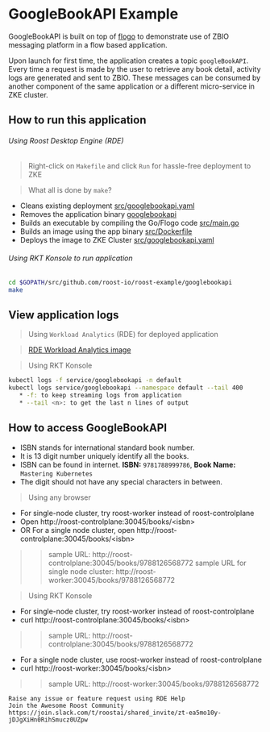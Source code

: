 # GoogleBookAPI Example

GoogleBookAPI is built on top of [flogo](https://www.flogo.io/) to demonstrate use of ZBIO messaging platform in a flow based application.

Upon launch for first time, the application creates a topic `googleBookAPI`. 
Every time a request is made by the user to retrieve any book detail, activity logs are generated and sent to ZBIO. These messages can be consumed by another component of the same application or a different micro-service in ZKE cluster.

## How to run this application

###### Using Roost Desktop Engine (RDE)

> Right-click on `Makefile` and click `Run` for hassle-free deployment to ZKE

 >What all is done by `make`?
  * Cleans existing deployment [src/googlebookapi.yaml](src/googlebookapi.yaml)
  * Removes the application binary [googlebookapi](googlebookapi)
  * Builds an executable by compiling the Go/Flogo code [src/main.go](src/main.go)
  * Builds an image using the app binary [src/Dockerfile](src/Dockerfile)
  * Deploys the image to ZKE Cluster [src/googlebookapi.yaml](src/googlebookapi.yaml)

###### Using RKT Konsole to run application

```bash 
cd $GOPATH/src/github.com/roost-io/roost-example/googlebookapi
make
```

## View application logs 
> Using `Workload Analytics` (RDE) for deployed application

> [RDE Workload Analytics image](show_GoogleBookAPI_pod_logs_and_workload_view)

> Using RKT Konsole
```bash
kubectl logs -f service/googlebookapi -n default
kubectl logs service/googlebookapi --namespace default --tail 400
   * -f: to keep streaming logs from application
   * --tail <n>: to get the last n lines of output
```
## How to access GoogleBookAPI
* ISBN stands for international standard book number.
* It is 13 digit number uniquely identify all the books.
* ISBN can be found in internet. 
 **ISBN:** `9781788999786`, **Book Name:** `Mastering Kubernetes`
* The digit should not have any special characters in between.

> Using any browser 
* For single-node cluster, try roost-worker instead of roost-controlplane
* Open http://roost-controlplane:30045/books/<isbn\>
* OR For a single node cluster, open http://roost-controlplane:30045/books/<isbn\>
>>sample URL: http://roost-controlplane:30045/books/9788126568772
>>sample URL for single node cluster: http://roost-worker:30045/books/9788126568772

> Using RKT Konsole
  * For single-node cluster, try roost-worker instead of roost-controlplane
  * curl http://roost-controlplane:30045/books/<isbn\>
  >>sample URL: http://roost-controlplane:30045/books/9788126568772
  * For a single node cluster, use roost-worker instead of roost-controlplane
  * curl http://roost-worker:30045/books/<isbn\>
  >>sample URL: http://roost-worker:30045/books/9788126568772

``` 
Raise any issue or feature request using RDE Help
Join the Awesome Roost Community https://join.slack.com/t/roostai/shared_invite/zt-ea5mo10y-jDJgXiHn0RihSmucz0UZpw
```
